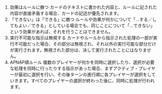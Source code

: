 1. 効果はルールに勝つ
カードのテキストに書かれた内容と、ルールに記された内容が直接矛盾する場合、カードの記述が優先されます。
2. 「できない」は「できる」に勝つ
ルールや効果が何かについて「…する／してもよい／できる」としている場合でも、同じことについて「…できない」という効果があれば、それを行うことはできません。
3. 実行不可能な指示は無視する
カードやルールから指示された処理の一部が実行不可能だった場合、その部分は無視され、それ以外の実行可能な部分だけが実行されます。無視された部分は、決して実行されたことにはなりません。
4. APNAP順ルール
複数のプレイヤーが何かを同時に選択したり、選択が必要な処理を同時に行ったりする指示があった場合、まずアクティブ・プレイヤーが最初に選択を行い、その後ターンの進行順に各プレイヤーが選択をしていきます。すべてのプレイヤーの選択が終わった後に、同時に処理が行われます。